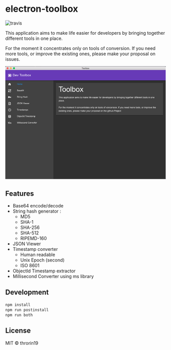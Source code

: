 # electron-toolbox

![travis](https://travis-ci.org/throrin19/electron-devtools.svg?branch=master)

This application aims to make life easier for developers by bringing together different tools in one place.

For the moment it concentrates only on tools of conversion. If you need more tools, or improve the existing ones, please make your proposal on issues.

![screenshot](documentation/toolbox-screenshot.png)

## Features

- Base64 encode/decode
- String hash generator :
    - MD5
    - SHA-1
    - SHA-256
    - SHA-512
    - RIPEMD-160
- JSON Viewer
- Timestamp converter
    - Human readable
    - Unix Epoch (second)
    - ISO 8601
- ObjectId Timestamp extractor
- Millisecond Converter using ms library

## Development

```
npm install
npm run postinstall
npm run both
```

## License

MIT &copy; throrin19
